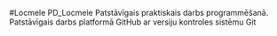 #Locmele PD_Locmele
Patstāvīgais praktiskais darbs programmēšanā.
Patstāvīgais darbs platformā GitHub ar versiju kontroles sistēmu Git
